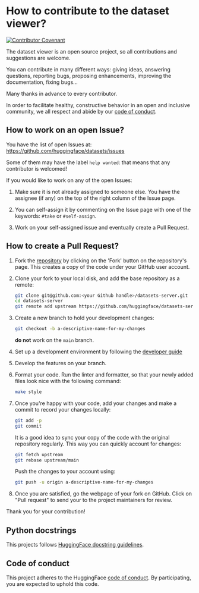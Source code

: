 # How to contribute to the dataset viewer?

[![Contributor Covenant](https://img.shields.io/badge/Contributor%20Covenant-2.0-4baaaa.svg)](CODE_OF_CONDUCT.md)

The dataset viewer is an open source project, so all contributions and suggestions are welcome.

You can contribute in many different ways: giving ideas, answering questions, reporting bugs, proposing enhancements,
improving the documentation, fixing bugs...

Many thanks in advance to every contributor.

In order to facilitate healthy, constructive behavior in an open and inclusive community, we all respect and abide by
our [code of conduct](CODE_OF_CONDUCT.md).

## How to work on an open Issue?

You have the list of open Issues at: https://github.com/huggingface/datasets/issues

Some of them may have the label `help wanted`: that means that any contributor is welcomed!

If you would like to work on any of the open Issues:

1. Make sure it is not already assigned to someone else. You have the assignee (if any) on the top of the right column of the Issue page.

2. You can self-assign it by commenting on the Issue page with one of the keywords: `#take` or `#self-assign`.

3. Work on your self-assigned issue and eventually create a Pull Request.

## How to create a Pull Request?

1. Fork the [repository](https://github.com/huggingface/datasets-server) by clicking on the 'Fork' button on the repository's page. This creates a copy of the code under your GitHub user account.

2. Clone your fork to your local disk, and add the base repository as a remote:

   ```bash
   git clone git@github.com:<your Github handle>/datasets-server.git
   cd datasets-server
   git remote add upstream https://github.com/huggingface/datasets-server.git
   ```

3. Create a new branch to hold your development changes:

   ```bash
   git checkout -b a-descriptive-name-for-my-changes
   ```

   **do not** work on the `main` branch.

4. Set up a development environment by following the [developer guide](./DEVELOPER_GUIDE.md)

5. Develop the features on your branch.

6. Format your code. Run the linter and formatter, so that your newly added files look nice with the following command:

   ```bash
   make style
   ```

7. Once you're happy with your code, add your changes and make a commit to record your changes locally:

   ```bash
   git add -p
   git commit
   ```

   It is a good idea to sync your copy of the code with the original
   repository regularly. This way you can quickly account for changes:

   ```bash
   git fetch upstream
   git rebase upstream/main
   ```

   Push the changes to your account using:

   ```bash
   git push -u origin a-descriptive-name-for-my-changes
   ```

8. Once you are satisfied, go the webpage of your fork on GitHub. Click on "Pull request" to send your to the project maintainers for review.

Thank you for your contribution!

## Python docstrings

This projects follows [HuggingFace docstring guidelines](https://github.com/huggingface/doc-builder).


## Code of conduct

This project adheres to the HuggingFace [code of conduct](CODE_OF_CONDUCT.md).
By participating, you are expected to uphold this code.
